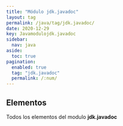 ```yaml
---
title: "Módulo jdk.javadoc"
layout: tag
permalink: /java/tag/jdk.javadoc/
date: 2020-12-29
key: Javamodulojdk.javadoc
sidebar: 
  nav: java
aside: 
  toc: true
pagination: 
  enabled: true
  tag: "jdk.javadoc"
  permalink: /:num/
---
```


<h2>Elementos</h2>
Todos los elementos del modulo <strong>jdk.javadoc</strong>
